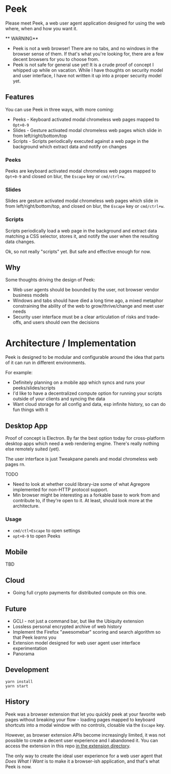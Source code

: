 # Peek

Please meet Peek, a web user agent application designed for using the web where, when and how you want it.

** WARNING**
* Peek is not a web browser! There are no tabs, and no windows in the browser sense of them. If that's what you're looking for, there are a few decent browsers for you to choose from.
* Peek is not safe for general use yet! It is a crude proof of concept I whipped up while on vacation. While I have thoughts on security model and user interface, I have not written it up into a proper security model yet.

## Features

You can use Peek in three ways, with more coming:

* Peeks - Keyboard activated modal chromeless web pages mapped to `Opt+0-9`
* Slides - Gesture activated modal chromeless web pages which slide in from left/right/bottom/top
* Scripts - Scripts periodically executed against a web page in the background which extract data and notify on changes

### Peeks

Peeks are keyboard activated modal chromeless web pages mapped to `Opt+0-9` and closed on blur, the `Escape` key or `cmd/ctrl+w`.

### Slides

Slides are gesture activated modal chromeless web pages which slide in from left/right/bottom/top, and closed on blur, the `Escape` key or `cmd/ctrl+w`.

### Scripts

Scripts periodically load a web page in the background and extract data matching a CSS selector, stores it, and notify the user when the resulting data changes.

Ok, so not really "scripts" yet. But safe and effective enough for now.

## Why

Some thoughts driving the design of Peek:

* Web user agents should be bounded by the user, not browser vendor business models
* Windows and tabs should have died a long time ago, a mixed metaphor constraining the ability of the web to grow/thrive/change and meet user needs
* Security user interface must be a clear articulation of risks and trade-offs, and users should own the decisions

# Architecture / Implementation

Peek is designed to be modular and configurable around the idea that parts of it can run in different environments.

For example:
* Definitely planning on a mobile app which syncs and runs your peeks/slides/scripts
* I'd like to have a decentralized compute option for running your scripts outside of your clients and syncing the data
* Want cloud storage for all config and data, esp infinite history, so can do fun things with it

## Desktop App

Proof of concept is Electron. By far the best option today for cross-platform desktop apps which need a web rendering engine. There's really nothing else remotely suited (yet).

The user interface is just Tweakpane panels and modal chromeless web pages rn.

TODO
* Need to look at whether could library-ize some of what Agregore implemented for non-HTTP protocol support.
* Min browser might be interesting as a forkable base to work from and contribute to, if they're open to it. At least, should look more at the architecture.

### Usage

* `cmd/ctl+Escape` to open settings
* `opt+0-9` to open Peeks

## Mobile

TBD

## Cloud

* Going full crypto payments for distributed compute on this one.

## Future

* GCLI - not just a command bar, but like the Ubiquity extension
* Lossless personal encrypted archive of web history
* Implement the Firefox "awesomebar" scoring and search algorithm so that Peek *learns* you
* Extension model designed for web user agent user interface experimentation
* Panorama

## Development

```
yarn install
yarn start
```

## History

Peek was a browser extension that let you quickly peek at your favorite web pages without breaking your flow - loading pages mapped to keyboard shortcuts into a modal window with no controls, closable via the `Escape` key.

However, as browser extension APIs become increasingly limited, it was not possible to create a decent user experience and I abandoned it. You can access the extension in this repo [in the extension directory](/autonome/peek/extension/).

The only way to create the ideal user experience for a web user agent that *Does What I Want* is to make it a browser-ish application, and that's what Peek is now.

